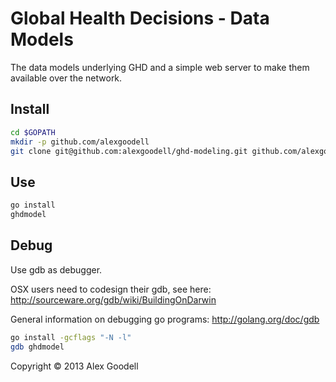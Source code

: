 # Global Health Decisions - Data Models

The data models underlying GHD and a simple web server to make them available over the network.

## Install

```bash
cd $GOPATH
mkdir -p github.com/alexgoodell
git clone git@github.com:alexgoodell/ghd-modeling.git github.com/alexgoodell/ghimodel
```

## Use

```bash
go install
ghdmodel
```

## Debug

Use gdb as debugger.

OSX users need to codesign their gdb, see here: http://sourceware.org/gdb/wiki/BuildingOnDarwin

General information on debugging go programs: http://golang.org/doc/gdb

```bash
go install -gcflags "-N -l"
gdb ghdmodel
```


Copyright © 2013 Alex Goodell